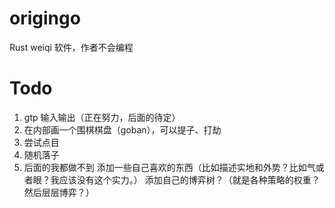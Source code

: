 # origingo
Rust weiqi 软件，作者不会编程
# Todo
1. gtp 输入输出（正在努力，后面的待定）
2. 在内部画一个围棋棋盘（goban），可以提子、打劫
3. 尝试点目
4. 随机落子
5. 后面的我都做不到
添加一些自己喜欢的东西（比如描述实地和外势？比如气或者眼？我应该没有这个实力。）
添加自己的博弈树？（就是各种策略的权重？然后层层博弈？）
